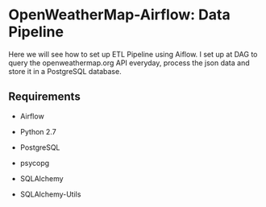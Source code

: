 # OpenWeatherMap-Airflow: Data Pipeline

Here we will see how to set up ETL Pipeline using Aiflow. I set up at DAG to query the openweathermap.org API everyday, process the json data and store it in a PostgreSQL database. 

## Requirements

* Airflow

* Python 2.7

* PostgreSQL

* psycopg

* SQLAlchemy

* SQLAlchemy-Utils



